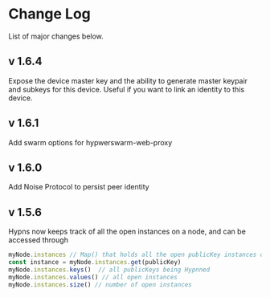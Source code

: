 # Change Log

List of major changes below.

## v 1.6.4

Expose the device master key and the ability to generate master keypair and subkeys for this device. Useful if you want to link an identity to this device. 

## v 1.6.1

Add swarm options for hypwerswarm-web-proxy

## v 1.6.0

Add Noise Protocol to persist peer identity

## v 1.5.6

Hypns now keeps track of all the open instances on a node, and can be accessed through

```js
myNode.instances // Map() that holds all the open publicKey instances on this node
const instance = myNode.instances.get(publicKey)
myNode.instances.keys()  // all publicKeys being Hypnned
myNode.instances.values() // all open instances
myNode.instances.size() // number of open instances
```